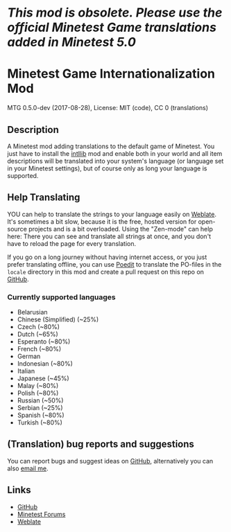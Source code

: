 # __*This mod is obsolete. Please use the official Minetest Game translations added in Minetest 5.0*__

# Minetest Game Internationalization Mod
MTG 0.5.0-dev (2017-08-28), License: MIT (code), CC 0 (translations)

## Description
A Minetest mod adding translations to the default game of Minetest. You just have to install the
[intllib](https://github.com/minetest-mods/intllib/) mod and enable both in your world and all item
descriptions will be translated into your system's language (or language set in your Minetest
settings), but of course only as long your language is supported.

## Help Translating
YOU can help to translate the strings to your language easily on
[Weblate](https://hosted.weblate.org/projects/minetest/mtg_i18n). It's sometimes a bit slow, because
it is the free, hosted version for open-source projects and is a bit overloaded. Using the "Zen-mode" can
help here: There you can see and translate all strings at once, and you don't have to reload the page
for every translation.

If you go on a long journey without having internet access, or you just prefer translating offline, you can
use [Poedit](https://poedit.net/) to translate the PO-files in the `locale` directory in this mod and create
a pull request on this repo on [GitHub](https://github.com/minetest-mods/mtg_i18n).

### Currently supported languages
 * Belarusian
 * Chinese (Simplified) (~25%)
 * Czech (~80%)
 * Dutch (~65%)
 * Esperanto (~80%)
 * French (~80%)
 * German
 * Indonesian (~80%)
 * Italian
 * Japanese (~45%)
 * Malay (~80%)
 * Polish (~80%)
 * Russian (~50%)
 * Serbian (~25%)
 * Spanish (~80%)
 * Turkish (~80%)

## (Translation) bug reports and suggestions
You can report bugs and suggest ideas on [GitHub](https://github.com/lnj2/mtg_i18n/), alternatively
you can also [email me](mailto:git@lnj.li).

## Links
* [GitHub](https://github.com/minetest-mods/mtg_i18n)
* [Minetest Forums](https://forum.minetest.net/viewtopic.php?f=9&t=17388)
* [Weblate](https://hosted.weblate.org/projects/minetest/mtg_i18n)
